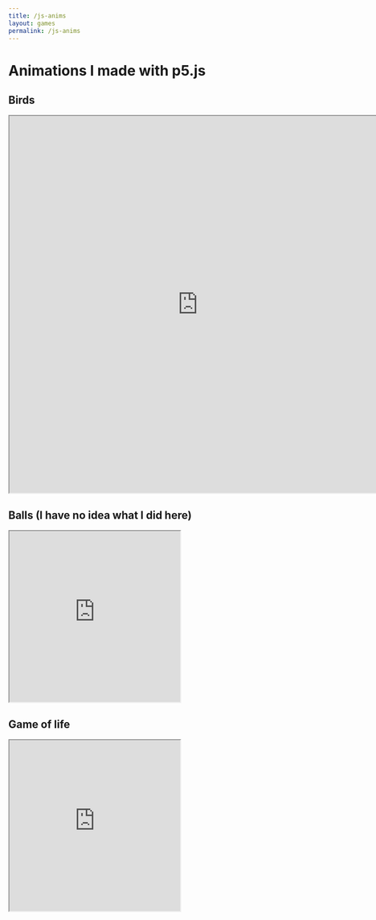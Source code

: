 ```yaml
---
title: /js-anims
layout: games
permalink: /js-anims
---
```


# Animations I made with p5.js

## Birds

<iframe src="https://editor.p5js.org/Plotkine/present/NYcHr4h5V" width="750px" height="750px" frameBorder="1" title="birds"></iframe>

## Balls (I have no idea what I did here)

<iframe src="https://editor.p5js.org/Plotkine/present/I-eeyxqFo" width="340px" height="340px" frameBorder="1" title="birds"></iframe>

## Game of life

<iframe src="https://editor.p5js.org/Plotkine/present/kmFef9ExW" width="340px" height="340px" frameBorder="1" title="birds"></iframe>
